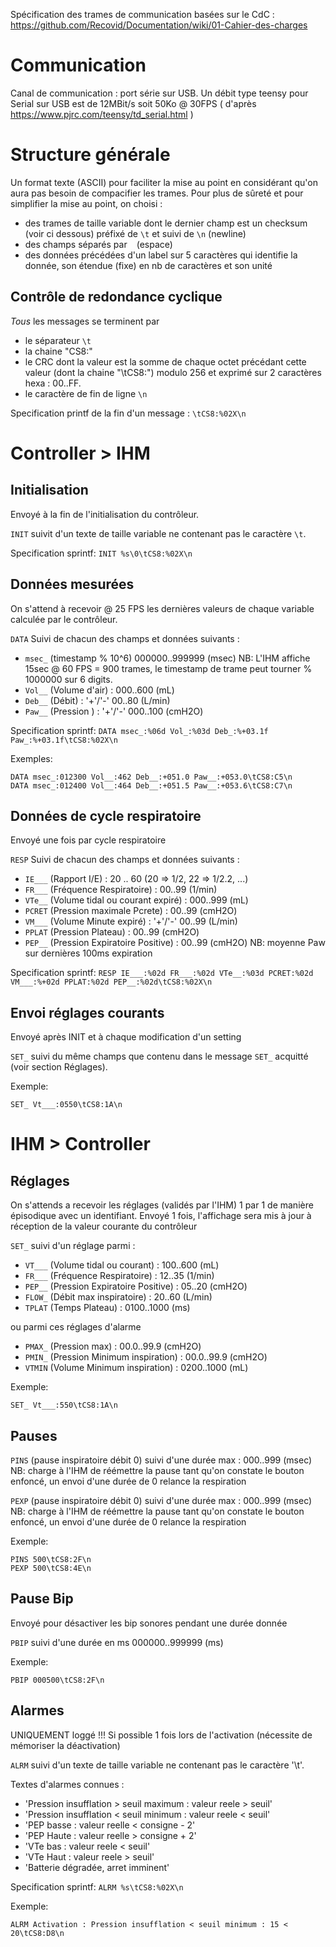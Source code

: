 Spécification des trames de communication basées sur le CdC :
https://github.com/Recovid/Documentation/wiki/01-Cahier-des-charges

# Communication

Canal de communication : port série sur USB.
Un débit type teensy pour Serial sur USB est de 12MBit/s soit 50Ko @ 30FPS ( d'après https://www.pjrc.com/teensy/td_serial.html )

# Structure générale

Un format texte (ASCII) pour faciliter la mise au point en considérant qu'on aura pas besoin de compacifier les trames. Pour plus de sûreté et pour simplifier la mise au point, on choisi :
- des trames de taille variable dont le dernier champ est un checksum (voir ci dessous) préfixé de `\t` et suivi de `\n` (newline)
- des champs séparés par ` ` (espace)
- des données précédées d'un label sur 5 caractères qui identifie la donnée, son étendue (fixe) en nb de caractères et son unité

## Contrôle de redondance cyclique

*Tous* les messages se terminent par
- le séparateur `\t`
- la chaine "CS8:"
- le CRC dont la valeur est la somme de chaque octet précédant cette valeur (dont la chaine "\tCS8:") modulo 256 et exprimé sur 2 caractères hexa : 00..FF.
- le caractère de fin de ligne `\n`

Specification printf de la fin d'un message : `\tCS8:%02X\n`

# Controller > IHM

## Initialisation

Envoyé à la fin de l'initialisation du contrôleur.

`INIT` suivit d'un texte de taille variable ne contenant pas le caractère `\t`.

Specification sprintf: 
`INIT %s\0\tCS8:%02X\n`

## Données mesurées

On s'attend à recevoir @ 25 FPS les dernières valeurs de chaque variable calculée par le contrôleur.

`DATA`
Suivi de chacun des champs et données suivants :

- `msec_` (timestamp % 10^6) 000000..999999 (msec)
  NB: L'IHM affiche 15sec @ 60 FPS = 900 trames, le timestamp de trame peut tourner % 1000000 sur 6 digits.
- `Vol__` (Volume d'air) : 000..600 (mL)
- `Deb__` (Débit) : '+'/'-' 00..80 (L/min)
- `Paw__` (Pression ) : '+'/'-' 000..100 (cmH2O)

Specification sprintf:
`DATA msec_:%06d Vol_:%03d Deb_:%+03.1f Paw_:%+03.1f\tCS8:%02X\n`

Exemples:
```
DATA msec_:012300 Vol__:462 Deb__:+051.0 Paw__:+053.0\tCS8:C5\n
DATA msec_:012400 Vol__:464 Deb__:+051.5 Paw__:+053.6\tCS8:C7\n
```

## Données de cycle respiratoire

Envoyé une fois par cycle respiratoire

`RESP`
Suivi de chacun des champs et données suivants :

- `IE___` (Rapport I/E) : 20 .. 60 (20 => 1/2, 22 => 1/2.2, ...)
- `FR___` (Fréquence Respiratoire) : 00..99 (1/min)
- `VTe__` (Volume tidal ou courant expiré) : 000..999 (mL)
- `PCRET` (Pression maximale Pcrete) : 00..99 (cmH2O)
- `VM___` (Volume Minute expiré) : '+'/'-' 00..99 (L/min)
- `PPLAT` (Pression Plateau) : 00..99 (cmH2O)
- `PEP__` (Pression Expiratoire Positive) : 00..99 (cmH2O) NB: moyenne Paw sur dernières 100ms expiration

Specification sprintf:
`RESP IE___:%02d FR___:%02d VTe__:%03d PCRET:%02d VM___:%+02d PPLAT:%02d PEP__:%02d\tCS8:%02X\n`

## Envoi réglages courants

Envoyé après INIT et à chaque modification d'un setting

`SET_` suivi du même champs que contenu dans le message `SET_` acquitté (voir section Réglages).

Exemple:
```
SET_ Vt___:0550\tCS8:1A\n
```

# IHM > Controller

## Réglages

On s'attends a recevoir les réglages (validés par l'IHM) 1 par 1 de manière épisodique avec un identifiant.
Envoyé 1 fois, l'affichage sera mis à jour à réception de la valeur courante du contrôleur

`SET_` suivi d'un réglage parmi :

- `VT___` (Volume tidal ou courant) : 100..600 (mL)
- `FR___` (Fréquence Respiratoire) : 12..35 (1/min)
- `PEP__` (Pression Expiratoire Positive) : 05..20 (cmH2O)
- `FLOW_` (Débit max inspiratoire) : 20..60 (L/min)
- `TPLAT` (Temps Plateau) : 0100..1000 (ms)

ou parmi ces réglages d'alarme

- `PMAX_` (Pression max) : 00.0..99.9 (cmH2O) 
- `PMIN_` (Pression Minimum inspiration) : 00.0..99.9 (cmH2O) 
- `VTMIN` (Volume Minimum inspiration) : 0200..1000 (mL)

Exemple:
```
SET_ Vt___:550\tCS8:1A\n
```

## Pauses

`PINS` (pause inspiratoire débit 0) suivi d'une durée max : 000..999 (msec) NB: charge à l'IHM de réémettre la pause tant qu'on constate le bouton enfoncé, un envoi d'une durée de 0 relance la respiration

`PEXP` (pause inspiratoire débit 0) suivi d'une durée max : 000..999 (msec) NB: charge à l'IHM de réémettre la pause tant qu'on constate le bouton enfoncé, un envoi d'une durée de 0 relance la respiration

Exemple:
```
PINS 500\tCS8:2F\n
PEXP 500\tCS8:4E\n
```

## Pause Bip

Envoyé pour désactiver les bip sonores pendant une durée donnée

`PBIP` suivi d'une durée en ms 000000..999999 (ms)

Exemple:
```
PBIP 000500\tCS8:2F\n
```

## Alarmes

UNIQUEMENT loggé !!! Si possible 1 fois lors de l'activation (nécessite de mémoriser la déactivation)

`ALRM` suivi d'un texte de taille variable ne contenant pas le caractère '\t'.

Textes d'alarmes connues :
- 'Pression insufflation > seuil maximum : valeur reele > seuil'
- 'Pression insufflation < seuil minimum : valeur reele < seuil'
- 'PEP basse : valeur reelle < consigne - 2'
- 'PEP Haute : valeur reelle > consigne + 2'
- 'VTe bas : valeur reele < seuil'
- 'VTe Haut : valeur reele > seuil'
- 'Batterie dégradée, arret imminent'

Specification sprintf: 
`ALRM %s\tCS8:%02X\n`

Exemple:
```
ALRM Activation : Pression insufflation < seuil minimum : 15 < 20\tCS8:D8\n
```
